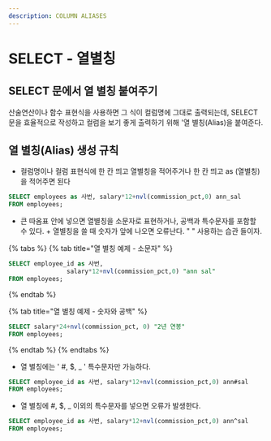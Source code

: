 ```yaml
---
description: COLUMN ALIASES
---
```


# SELECT - 열별칭

## SELECT 문에서 열 별칭 붙여주기

산술연산이나 함수 표현식을 사용하면 그 식이 컬럼명에 그대로 출력되는데, SELECT 문을 효율적으로 작성하고 컬럼을 보기 좋게 출력하기 위해 '열 별칭\(Alias\)을 붙여준다.

## 열 별칭\(Alias\) 생성 규칙

* 컬럼명이나 컬럼 표현식에 한 칸 띄고 열별칭을 적어주거나 한 칸 띄고 as \(열별칭\)을 적어주면 된다 

```sql
SELECT employees as 사번, salary*12+nvl(commission_pct,0) ann_sal
FROM employees;
```

* 큰 따옴표 안에 넣으면 열별칭을 소문자로 표현하거나, 공백과 특수문자를 포함할 수 있다. + 열별칭을 쓸 때 숫자가 앞에 나오면 오류난다. " " 사용하는 습관 들이자.

{% tabs %}
{% tab title="열 별칭 예제 - 소문자" %}
```sql
SELECT employee_id as 사번, 
                salary*12+nvl(commission_pct,0) "ann sal" 
FROM employees;
```
{% endtab %}

{% tab title="열 별칭 예제 - 숫자와 공백" %}
```sql
SELECT salary*24+nvl(commission_pct, 0) "2년 연봉"
FROM employees;
```
{% endtab %}
{% endtabs %}

* 열 별칭에는 ' \#, $, \_ ' 특수문자만 가능하다.

```sql
SELECT employee_id as 사번, salary*12+nvl(commission_pct,0) ann#sal
FROM employees;
```

* 열 별칭에 \#, $, \_ 이외의 특수문자를 넣으면 오류가 발생한다.

```sql
SELECT employee_id as 사번, salary*12+nvl(commission_pct,0) ann^sal
FROM employees;
```

